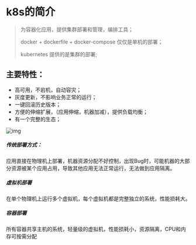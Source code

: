 #  k8s的简介

>为容器化应用，提供集群部署和管理，编排工具；
>
>docker + dockerfile + docker-compose  仅仅是单机的部署；
>
>kubernetes 提供的是集群的部署;



## 主要特性：

* 高可用，不宕机，自动容灾；
* 灰度更新，不影响业务正常的运行；
* 一键回滚历史版本；
* 方便的伸缩扩展，（应用伸缩，机器加减），提供负载均衡；
* 有一个完整的生态；



![img](https://sjwx.easydoc.xyz/46901064/files/kwmxgxwp.svg)



##### 传统部署方式：

应用直接在物理机上部署，机器资源分配不好控制，出现Bug时，可能机器的大部分资源被某个应用占用，导致其他应用无法正常运行，无法做到应用隔离。

##### 虚拟机部署

在单个物理机上运行多个虚拟机，每个虚拟机都是完整独立的系统，性能损耗大。

##### 容器部署

所有容器共享主机的系统，轻量级的虚拟机，性能损耗小，资源隔离，CPU和内存可按需分配